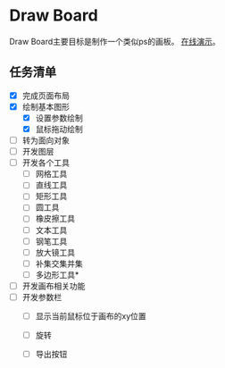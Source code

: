# Draw Board

Draw Board主要目标是制作一个类似ps的画板。
[在线演示](https://liao123-git.github.io/drawingBoard/drawBoard/)。

## 任务清单

- [x] 完成页面布局
- [x] 绘制基本图形
    - [x] 设置参数绘制
    - [x] 鼠标拖动绘制
- [ ] 转为面向对象
- [ ] 开发图层
- [ ] 开发各个工具
    - [ ] 网格工具
    - [ ] 直线工具
    - [ ] 矩形工具
    - [ ] 圆工具
    - [ ] 橡皮擦工具
    - [ ] 文本工具
    - [ ] 钢笔工具
    - [ ] 放大镜工具
    - [ ] 补集交集并集
    - [ ] 多边形工具*
- [ ] 开发画布相关功能
- [ ] 开发参数栏
    - [ ] 显示当前鼠标位于画布的xy位置
    - [ ] 旋转
    - [ ] 导出按钮
 
